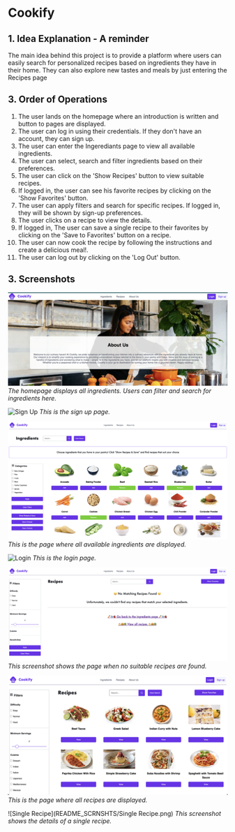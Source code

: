 # Cookify

## 1. Idea Explanation - A reminder

The main idea behind this project is to provide a platform where users can easily search for personalized recipes based on ingredients they have in their home.
They can also explore new tastes and meals by just entering the Recipes page


## 3. Order of Operations

1. The user lands on the homepage where an introduction is written and button to pages are displayed.
2. The user can log in using their credentials. If they don't have an account, they can sign up.
3. The user can enter the Ingerediants page to view all available ingredients.
4. The user can select, search and filter ingredients based on their preferences.
5. The user can click on the 'Show Recipes' button to view suitable recipes.
6. If logged in, the user can see his favorite recipes by clicking on the 'Show Favorites' button.
7. The user can apply filters and search for specific recipes. If logged in, they will be shown by sign-up preferences.
8. The user clicks on a recipe to view the details.
9. If logged in, The user can save a single recipe to their favorites by clicking on the 'Save to Favorites' button on a recipe.
10. The user can now cook the recipe by following the instructions and create a delicious meal!.
11. The user can log out by clicking on the 'Log Out' button.


## 3. Screenshots

![Homepage](README_SCRNSHTS/Homepage.png)
*The homepage displays all ingredients. Users can filter and search for ingredients here.*

![Sign Up](README_SCRNSHTS/SignUp.png)
*This is the sign up page.*

![Ingredients](README_SCRNSHTS/Ingredients.png)
*This is the page where all available ingredients are displayed.*

![Login](README_SCRNSHTS/Login.png)
*This is the login page.*

![No Suitable Recipes](README_SCRNSHTS/NoSuitableRecipes.png)
*This screenshot shows the page when no suitable recipes are found.*

![Recipes](README_SCRNSHTS/Recipes.png)
*This is the page where all recipes are displayed.*

![Single Recipe](README_SCRNSHTS/Single Recipe.png)
*This screenshot shows the details of a single recipe.*